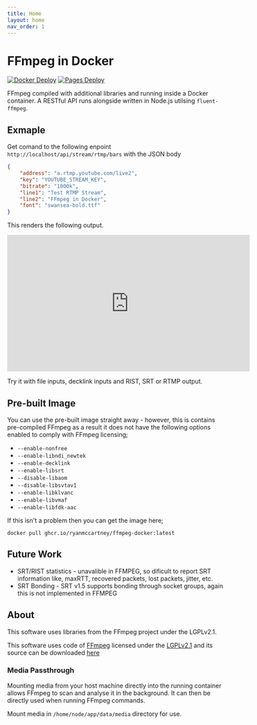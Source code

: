 ```yaml
---
title: Home
layout: home
nav_order: 1
---
```


# FFmpeg in Docker

[![Docker Deploy](https://github.com/ryanmccartney/ffmpeg-docker/actions/workflows/docker.yml/badge.svg)](https://github.com/ryanmccartney/ffmpeg-docker/actions/workflows/docker.yml) [![Pages Deploy](https://github.com/ryanmccartney/ffmpeg-docker/actions/workflows/pages.yml/badge.svg)](https://github.com/ryanmccartney/ffmpeg-docker/actions/workflows/pages.yml)

FFmpeg compiled with additional libraries and running inside a Docker container. A RESTful API runs alongside written in Node.js utilsing `fluent-ffmpeg`.

## Exmaple

Get comand to the following enpoint `http://localhost/api/stream/rtmp/bars` with the JSON body

```json
{
    "address": "a.rtmp.youtube.com/live2",
    "key": "YOUTUBE_STREAM_KEY",
    "bitrate": "1000k",
    "line1": "Test RTMP Stream",
    "line2": "FFmpeg in Docker",
    "font": "swansea-bold.ttf"
}
```

This renders the following output.

<iframe width="560" height="315" src="https://www.youtube.com/embed/A7HQat68nfw" title="YouTube video player" frameborder="0" allow="accelerometer; autoplay; clipboard-write; encrypted-media; gyroscope; picture-in-picture; web-share" allowfullscreen></iframe>

Try it with file inputs, decklink inputs and RIST, SRT or RTMP output.

## Pre-built Image

You can use the pre-built image straight away - however, this is contains pre-compiled FFmpeg as a result it does not have the following options enabled to comply with FFmpeg licensing;

-   `--enable-nonfree`
-   `--enable-libndi_newtek`
-   `--enable-decklink`
-   `--enable-libsrt`
-   `--disable-libaom`
-   `--disable-libsvtav1`
-   `--enable-libklvanc`
-   `--enable-libvmaf`
-   `--enable-libfdk-aac`

If this isn't a problem then you can get the image here;

`docker pull ghcr.io/ryanmccartney/ffmpeg-docker:latest`

## Future Work

-   SRT/RIST statistics - unavalible in FFMPEG, so dificult to report SRT information like, maxRTT, recovered packets, lost packets, jitter, etc.
-   SRT Bonding - SRT v1.5 supports bonding through socket groups, again this is not implemented in FFMPEG

## About

This software uses libraries from the FFmpeg project under the LGPLv2.1.

This software uses code of [FFmpeg](http://ffmpeg.org) licensed under the [LGPLv2.1](http://www.gnu.org/licenses/old-licenses/lgpl-2.1.html) and its source can be downloaded [here](https://github.com/ryanmccartney/ffmpeg-docker)

### Media Passthrough

Mounting media from your host machine directly into the running container allows FFmpeg to scan and analyse it in the background. It can then be directly used when running FFmpeg commands.

Mount media in `/home/node/app/data/media` directory for use.
